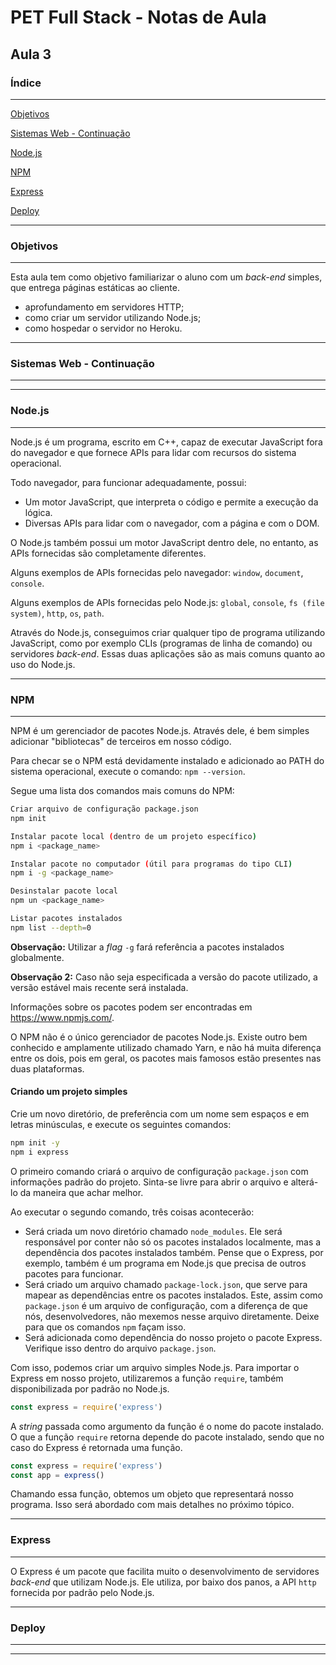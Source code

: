 # PET Full Stack - Notas de Aula



## Aula 3



### Índice

---

[Objetivos](#objetivos)

[Sistemas Web - Continuação](#sistemas-web)

[Node.js](#nodejs)

[NPM](#npm)

[Express](#express)

[Deploy](#deploy)

---



### Objetivos<a name="objetivos"></a>

---

Esta aula tem como objetivo familiarizar o aluno com um *back-end* simples, que entrega páginas estáticas ao cliente.

- aprofundamento em servidores HTTP;
- como criar um servidor utilizando Node.js;
- como hospedar o servidor no Heroku.

---



### Sistemas Web - Continuação<a name="sistemas-web"></a>

---



---



### Node.js<a name="nodejs"></a>

---

Node.js é um programa, escrito em C++, capaz de executar JavaScript fora do navegador e que fornece APIs para lidar com recursos do sistema operacional.

Todo navegador, para funcionar adequadamente, possui:

- Um motor JavaScript, que interpreta o código e permite a execução da lógica.
- Diversas APIs para lidar com o navegador, com a página e com o DOM.

O Node.js também possui um motor JavaScript dentro dele, no entanto, as APIs fornecidas são completamente diferentes.

Alguns exemplos de APIs fornecidas pelo navegador: `window`, `document`, `console`.

Alguns exemplos de APIs fornecidas pelo Node.js: `global`, `console`, `fs (file system)`, `http`, `os`, `path`.

Através do Node.js, conseguimos criar qualquer tipo de programa utilizando JavaScript, como por exemplo CLIs (programas de linha de comando) ou servidores *back-end*. Essas duas aplicações são as mais comuns quanto ao uso do Node.js.

---



### NPM<a name="npm"></a>

---

NPM é um gerenciador de pacotes Node.js. Através dele, é bem simples adicionar "bibliotecas" de terceiros em nosso código.

Para checar se o NPM está devidamente instalado e adicionado ao PATH do sistema operacional, execute o comando: `npm --version`.

Segue uma lista dos comandos mais comuns do NPM:

```bash
Criar arquivo de configuração package.json
npm init

Instalar pacote local (dentro de um projeto específico)
npm i <package_name>

Instalar pacote no computador (útil para programas do tipo CLI)
npm i -g <package_name>

Desinstalar pacote local
npm un <package_name>

Listar pacotes instalados
npm list --depth=0
```

**Observação:** Utilizar a *flag* `-g` fará referência a pacotes instalados globalmente.

**Observação 2:** Caso não seja especificada a versão do pacote utilizado, a versão estável mais recente será instalada.

Informações sobre os pacotes podem ser encontradas em https://www.npmjs.com/.

O NPM não é o único gerenciador de pacotes Node.js. Existe outro bem conhecido e amplamente utilizado chamado Yarn, e não há muita diferença entre os dois, pois em geral, os pacotes mais famosos estão presentes nas duas plataformas.

#### Criando um projeto simples

Crie um novo diretório, de preferência com um nome sem espaços e em letras minúsculas, e execute os seguintes comandos:

```bash
npm init -y
npm i express
```

O primeiro comando criará o arquivo de configuração `package.json` com informações padrão do projeto. Sinta-se livre para abrir o arquivo e alterá-lo da maneira que achar melhor.

Ao executar o segundo comando, três coisas acontecerão:

- Será criada um novo diretório chamado `node_modules`. Ele será responsável por conter não só os pacotes instalados localmente, mas a dependência dos pacotes instalados também. Pense que o Express, por exemplo, também é um programa em Node.js que precisa de outros pacotes para funcionar.
- Será criado um arquivo chamado `package-lock.json`, que serve para mapear as dependências entre os pacotes instalados. Este, assim como `package.json` é um arquivo de configuração, com a diferença de que nós, desenvolvedores, não mexemos nesse arquivo diretamente. Deixe para que os comandos `npm` façam isso.
- Será adicionada como dependência do nosso projeto o pacote Express. Verifique isso dentro do arquivo `package.json`.

Com isso, podemos criar um arquivo simples Node.js. Para importar o Express em nosso projeto, utilizaremos a função `require`, também disponibilizada por padrão no Node.js.

```js
const express = require('express')
```

A *string* passada como argumento da função é o nome do pacote instalado. O que a função `require` retorna depende do pacote instalado, sendo que no caso do Express é retornada uma função.

```js
const express = require('express')
const app = express()
```

Chamando essa função, obtemos um objeto que representará nosso programa. Isso será abordado com mais detalhes no próximo tópico.

---



### Express<a name="express"></a>

---

O Express é um pacote que facilita muito o desenvolvimento de servidores *back-end* que utilizam Node.js. Ele utiliza, por baixo dos panos, a API `http` fornecida por padrão pelo Node.js. 

---



### Deploy<a name="deploy"></a>

---



---

